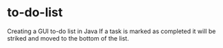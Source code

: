 # to-do-list
Creating a GUI to-do list in Java 
If a task is marked as completed it will be striked and moved to the bottom of the list.
